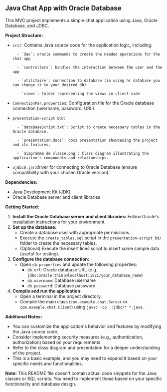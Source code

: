 ## Java Chat App with Oracle Database

This MVC project implements a simple chat application using Java, Oracle Database, and JDBC.

**Project Structure:**

- `src/`: Contains Java source code for the application logic, including:

        - `dao`: oracle commands to create the needed operations for the chat app

        - `controllers`: handles the interaction between the user and the app

        - `utilitaire`: connection to database (im using hr database you can change it to your desired db)

        - `views`: folder representing the views in client-side

  
- `ConnectionPar.properties`: Configuration file for the Oracle database connection (username, password, URL).
  
- `presentation-script bd/`:
  
        - `dataBaseScript.txt`: Script to create necessary tables in the Oracle database.
  
        - `presentation.docs`: docs presentation showcasing the project and its features.
  
        - `diagramme de classe.png`: Class diagram illustrating the application's components and relationships.
  
- `ojdbc6.jar`:driver for connecting to Oracle Database (ensure compatibility with your chosen Oracle version).

**Dependencies:**

- Java Development Kit (JDK)
- Oracle Database server and client libraries

**Getting Started:**

1. **Install the Oracle Database server and client libraries:** Follow Oracle's installation instructions for your environment.
2. **Set up the database:**
    - Create a database user with appropriate permissions.
    - Execute the `create_tables.sql` script in the `presentation-script bd/` folder to create the necessary tables.
    - (Optional) Execute the insert lines script to insert some sample data (useful for testing).
3. **Configure the database connection:**
    - Open `db.properties` and update the following properties:
        - `db.url`: Oracle database URL (e.g., `jdbc:oracle:thin:@localhost:1521/your_database_name`)
        - `db.username`: Database username
        - `db.password`: Database password
4. **Compile and run the application:**
    - Open a terminal in the project directory.
    - Compile the main class (`com.example.chat.Server` or `com.example.chat.Client`) using `javac -cp .:jdbc/* *.java`.

**Additional Notes:**

- You can customize the application's behavior and features by modifying the Java source code.
- Consider implementing security measures (e.g., authentication, authorization) based on your requirements.
- Refer to the class diagram and presentation for a deeper understanding of the project.
- This is a basic example, and you may need to expand it based on your specific needs and functionalities.

**Note:** This README file doesn't contain actual code snippets for the Java classes or SQL scripts. You need to implement those based on your specific functionality and database design.
